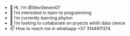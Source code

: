 - 👋 Hi, I’m @StevSteven07
- 👀 I’m interested in learn to programming
- 🌱 I’m currently learning phyton
- 💞️ I’m looking to collaborate on pryects whith data cience
- 📫 How to reach me in whatsapp +57 3144811374

<!---
StevSteven07/StevSteven07 is a ✨ special ✨ repository because its `README.md` (this file) appears on your GitHub profile.
You can click the Preview link to take a look at your changes.
--->
